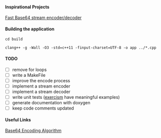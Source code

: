 #### Inspirational Projects

[Fast Base64 stream encoder/decoder](https://github.com/aklomp/base64)

#### Building the application

```shell
cd build

clang++ -g -Wall -O3 -std=c++11 -finput-charset=UTF-8 -o app ../*.cpp
```

#### TODO

- [ ] remove for loops
- [ ] write a MakeFile
- [ ] improve the encode process
- [ ] implement a stream encoder
- [ ] implement a stream decoder
- [ ] write unit tests ([exercism](http://exercism.io/) have meaningful examples)
- [ ] generate documentation with doxygen
- [ ] keep code comments updated

#### Useful Links

[Base64 Encoding Algorithm](http://www.herongyang.com/Encoding/Base64-Encoding-Algorithm.html)

